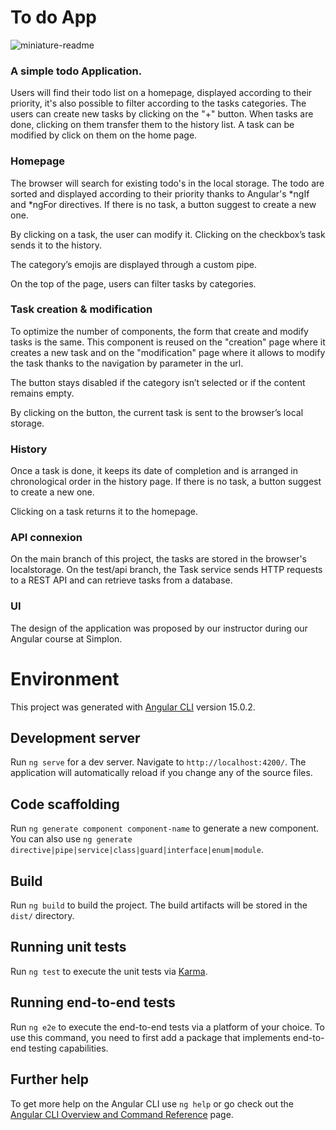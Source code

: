 # To do App

![miniature-readme](https://user-images.githubusercontent.com/101406252/227781630-cef1775c-e6f8-40c2-b213-3a452aa273a8.jpg)

### A simple todo Application.

Users will find their todo list on a homepage, displayed according to their priority, it's also possible to filter according to the tasks categories.
The users can create new tasks by clicking on the "+" button. When tasks are done, clicking on them transfer them to the history list. A task can be modified by click on them on the home page.

### Homepage

The browser will search for existing todo's in the local storage. The todo are sorted and displayed according to their priority thanks to Angular's *ngIf and *ngFor directives. If there is no task, a button suggest to create a new one.

By clicking on a task, the user can modify it. Clicking on the checkbox’s task sends it to the history.

The category’s emojis are displayed through a custom pipe.

On the top of the page, users can filter tasks by categories.

### Task creation & modification 

To optimize the number of components, the form that create and modify tasks is the same. This component is reused on the "creation" page where it creates a new task and on the "modification" page where it allows to modify the task thanks to the navigation by parameter in the url.

The button stays disabled if the category isn’t selected or if the content remains empty.

By clicking on the button, the current task is sent to the browser’s local storage.

### History

Once a task is done, it keeps its date of completion and is arranged in chronological order in the history page. If there is no task, a button suggest to create a new one.

Clicking on a task returns it to the homepage. 

### API connexion

On the main branch of this project, the tasks are stored in the browser's localstorage. On the test/api branch, the Task service sends HTTP requests to a REST API and can retrieve tasks from a database.

### UI

The design of the application was proposed by our instructor during our Angular course at Simplon.


# Environment

This project was generated with [Angular CLI](https://github.com/angular/angular-cli) version 15.0.2.

## Development server

Run `ng serve` for a dev server. Navigate to `http://localhost:4200/`. The application will automatically reload if you change any of the source files.

## Code scaffolding

Run `ng generate component component-name` to generate a new component. You can also use `ng generate directive|pipe|service|class|guard|interface|enum|module`.

## Build

Run `ng build` to build the project. The build artifacts will be stored in the `dist/` directory.

## Running unit tests

Run `ng test` to execute the unit tests via [Karma](https://karma-runner.github.io).

## Running end-to-end tests

Run `ng e2e` to execute the end-to-end tests via a platform of your choice. To use this command, you need to first add a package that implements end-to-end testing capabilities.

## Further help

To get more help on the Angular CLI use `ng help` or go check out the [Angular CLI Overview and Command Reference](https://angular.io/cli) page.
